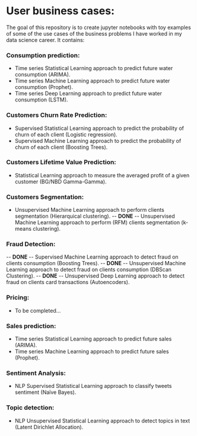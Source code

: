 # User business cases:

The goal of this repository is to create jupyter notebooks with toy examples of some of the use cases of the business problems I have worked in my data science career. It contains:

### Consumption prediction:
  - Time series Statistical Learning approach to predict future water consumption (ARIMA).
  - Time series Machine Learning approach to predict future water consumption (Prophet).
  - Time series Deep Learning approach to predict future water consumption (LSTM).

### Customers Churn Rate Prediction:
  - Supervised Statistical Learning approach to predict the probability of churn of each client (Logistic regression).
  - Supervised Machine Learning approach to predict the probability of churn of each client (Boosting Trees).

### Customers Lifetime Value Prediction:
  - Statistical Learning approach to measure the averaged profit of a given customer (BG/NBD Gamma-Gamma).

### Customers Segmentation:
  - Unsupervised Machine Learning approach to perform clients segmentation (Hierarquical clustering).
  -- **DONE** -- Unsupervised Machine Learning approach to perform (RFM) clients segmentation (k-means clustering).

### Fraud Detection:
  -- **DONE** -- Supervised Machine Learning approach to detect fraud on clients consumption (Boosting Trees).
  -- **DONE** -- Unsupervised Machine Learning approach to detect fraud on clients consumption (DBScan Clustering).
  -- **DONE** -- Unsupervised Deep Learning approach to detect fraud on clients card transactions (Autoencoders).

### Pricing:
  - To be completed...

### Sales prediction:
  - Time series Statistical Learning approach to predict future sales (ARIMA).
  - Time series Machine Learning approach to predict future sales (Prophet).

### Sentiment Analysis:
  - NLP Supervised Statistical Learning approach to classify tweets sentiment (Naïve Bayes).

### Topic detection:
  - NLP Unsupervised Statistical Learning approach to detect topics in text (Latent Dirichlet Allocation).
